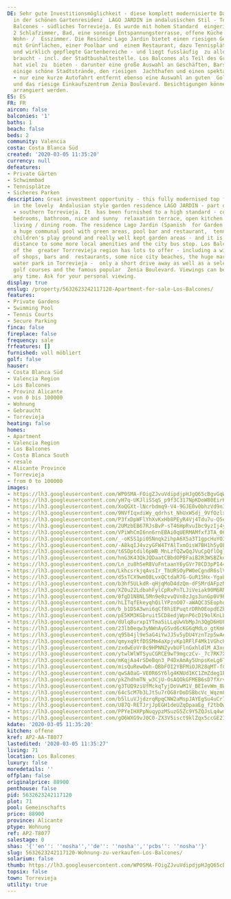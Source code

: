 ```yaml
---
DE: Sehr gute Investitionsmöglichkeit - diese komplett modernisierte Dachgeschosswohnung
  in der schönen Gartenresidenz  LAGO JARDIN im andalusischen Stil - Teil von Los
  Balcones - südliches Torrevieja. Es wurde mit hohem Standard  eingerichtet - bietet
  2 Schlafzimmer, Bad, eine sonnige Entspannungsterrasse, offene Küche und ein schönes
  Wohn- /  Esszimmer. Die Residenz Lago Jardin bietet einen riesigen Gemeinschaftspool
  mit Grünflächen, einer Poolbar und  einem Restaurant, dazu Tennisplätze, ein Kinderspielplatz
  und wirklich gepflegte Gartenbereiche - und liegt fussläufig  zu allem was man so
  braucht - incl. der Stadtbushaltestelle. Los Balcones als Teil des Großraums Torrrevieja
  hat viel zu  bieten - darunter eine große Auswahl an Geschäften, Bars und Restaurants,
  einige schöne Stadtstrände, den riesigen  Jachthafen und einen spektakulären Wasserpark
  - nur eine kurze Autofahrt entfernt ebenso eine Auswahl an guten  Golfplätzen -
  und das riesige Einkaufszentrum Zenia Boulevard. Besichtigungen können jederzeit
  arrangiert werden.
ES: ES
FR: FR
aircon: false
balconies: '1'
baths: 1
beach: false
beds: 2
community: Valencia
costa: Costa Blanca Süd
created: '2020-03-05 11:35:20'
currency: null
defeatures:
- Private Gärten
- Schwimmbad
- Tennisplätze
- Sicheres Parken
description: Great investment opportunity - this fully modernised top floor apartment
  in the lovely  Andalusian style garden residence LAGO JARDIN - part of Los Balcones
  - southern Torrevieja. It  has been furnished to a high standard - comes with 2
  bedrooms, bathroom, nice and sunny  relaxation terrace, open kitchen and a nice
  living / dining room. The residence Lago Jardin (Spanish  for Garden Lake) is offering
  a huge communal pool with green areas, pool bar and restaurant,  tennis courts,
  children's play ground and really well kept garden areas - and it is in a very short  walking
  distance to some more local amenities and the city bus stop. Los Balcones as part
  of the  greater Torrrevieja region has lots to offer - including a wide selection
  of shops, bars and  restaurants, some nice city beaches, the huge marina and a spectacular
  water park in Torrevieja -  only a short drive away as well as a selection of international
  golf courses and the famous popular  Zenia Boulevard. Viewings can be arranged at
  any time. Ask for your personal viewing.
display: true
enslug: /property/5632623242117120-Apartment-for-sale-Los-Balcones/
features:
- Private Gardens
- Swimming Pool
- Tennis Courts
- Secure Parking
finca: false
fireplace: false
frequency: sale
frfeatures: []
furnished: voll möbliert
golf: false
hauser:
- Costa Blanca Süd
- Valencia Region
- Los Balcones
- Provinz Alicante
- von 0 bis 100000
- Wohnung
- Gebraucht
- Torrevieja
heating: false
homes:
- Apartment
- Valencia Region
- Los Balcones
- Costa Blanca South
- resale
- Alicante Province
- Torrevieja
- from 0 to 100000
images:
- https://lh3.googleusercontent.com/WP0SMA-FOigZJvuVdipdjpHJgQ65cBgvGqWy-lUj_iFyWieQh4d3usN6khpiiHlhCdP4IQkNti2NaatqGjwj=w640-rj-e30-l100
- https://lh3.googleusercontent.com/yH7q-UKJliSSqS_p9f3C317NpKDoW80EirKHpqCkupBEpD1Cb9vuREPCz8-ClOznUIdMJyhcmgREszeianYQ=w640-rj-e30-l100
- https://lh3.googleusercontent.com/XoQGXt-lNcrbdmq9-V4-9GJE0v0bhzVd9n3HmlYpmAqyuXwiCrqNrCn4Jdg5VGlXySCSFzjfD-Xo7XQ4NWqOLQ=w640-rj-e30-l100
- https://lh3.googleusercontent.com/9NVfIqxdiWy_qdrhst_NhUxW5dj_9VfOzlxqd9rbHzvjSE5ydi0oOkOq_qTGLcPkTqiXPG9kI3TUTF-9D7GL=w640-rj-e30-l100
- https://lh3.googleusercontent.com/P3fxDpWFlYhXvKxHb8PEyR4Vj4Tdu7u-Q5e9JBS5nXTfzvwrdfsNbLoF_7WrivQ8UeKIWM_RL8PlPSakON9x0w=w640-rj-e30-l100
- https://lh3.googleusercontent.com/2UMzbEB67RJsBvP-sT46HpRvuIbc9yzIj4yUW9XtZ01TDAUS1EZYZq8J2zNa4TCv1InWDhXGfu6-QEoHXtCwRw=w640-rj-e30-l100
- https://lh3.googleusercontent.com/VPiWhCmI6nn6rnEBAi0qUERMAMfxf3TA_06Jpjqtd6SBTc_yn6gQaBKiPWr7zzWmBlujV87AlUuE2oz0v_g=w640-rj-e30-l100
- https://lh3.googleusercontent.com/_-oKSS1pi0SNnqk2ihpA6X5a3T1gpcHuYO341SQsyEfkNLvmZOLbmZ1fzs_MzWK8BGIC_pGZCjLbtgrIFM3piQ=w640-rj-e30-l100
- https://lh3.googleusercontent.com/-A8kqIJ4vzyGFW4TYAlTxmOisW7BH1h5yOEcsNjpvygx9FPf1Ng_0KHcJt-R51IS5k88X_7dRnlGtCGunH-0=w640-rj-e30-l100
- https://lh3.googleusercontent.com/t6SDptdil6pWB_MnLzfQZwQqJVuCpQflOgljklV1dv9tJ5vKrHcEXT7UItDrYMfBw8ESe7sfHJSPxHHjvvAjaw=w640-rj-e30-l100
- https://lh3.googleusercontent.com/hnG3K43QkJQDaatCBbdOPBFaiB2R3WSBZkd-b5711-H1Nuvg9rmE92uqvlAmgyaLSrN-C4JFstzI3myCjg8P=w640-rj-e30-l100
- https://lh3.googleusercontent.com/Ln_zu8hSeR8VuFntaanY6yGVr78CD3pPI44kAbNL-gRwb4eHS3KvH6HOZm_JJOLCEhyd25_DcFpA5rYbHlcL=w640-rj-e30-l100
- https://lh3.googleusercontent.com/LkhcsrkjqAvsIr_TbURSOyPW0eCgndR6slV5xeuyMu0M6w41iqu3xljXynAY_Ad2d4q53ndBEzF_hsk_Ysmr=w640-rj-e30-l100
- https://lh3.googleusercontent.com/d5sTCX9wm08LvxQCtdaR7G-GuR15Hx-YgabCpkFQE5YRsPUph57l6hqxnl1znwuc1yvEgrkidW5lG7e0wzk=w640-rj-e30-l100
- https://lh3.googleusercontent.com/b3hf5ULkdR-qHjqMoD4dzQm-dFSMrdAFpzMkFK_HMWRDC_93yBIbo8JBx__ihzym-rUhDteZMwZa7hZKiYC1=w640-rj-e30-l100
- https://lh3.googleusercontent.com/XZ0u22LdbahFylCpRxPnTLJiVeiak90M6RNeqjKcAsDHyWzv0PO70f_beiMUOcmw8fo2U0KWfFbObys9Bfg=w640-rj-e30-l100
- https://lh3.googleusercontent.com/0fgD1N8NL5Mn9e0zvvQVn8zJgs3unGp0V9ECpthXbNYBhKMiX0cZv-koHA3Bh8QIU4ONdR2jn2DlBYBHiH1E=w640-rj-e30-l100
- https://lh3.googleusercontent.com/hLITqfEkeyqhQilYPznO07-aWAQC3SEophdv8cA20nRx5vJCCz6lo3DZcjouMLByXKOO42rZzQ7kyIOr0AI=w640-rj-e30-l100
- https://lh3.googleusercontent.com/b_b1D5A3wni6qCf8hiEPuqtrDRhOEopdEZb0DtXZhy2tWQhN2lQ77-UsFaDR3czvXqEu2e5HZwp5fiYSDTHt=w640-rj-e30-l100
- https://lh3.googleusercontent.com/pE5KM3KGbruit5CD8edjWpnP6cD19olKnLbUlXuozUtBmDobHNLTrhQ01_ZnPmuSjamq2fr6YIRl90gy5DKXqw=w640-rj-e30-l100
- https://lh3.googleusercontent.com/dUlq8urxp1YTmaSiLLqUwVbMpJn3QgD6HUFazVXWRSNuPGeXfLFhm2Jk5rL5O1k3lo7p9qX7oj3wDHiZgRYW=w640-rj-e30-l100
- https://lh3.googleusercontent.com/23lb0eqw3yNWnAyGSvd6cKG6qMdLo_gtKmK7CHlQwvh6YbeZ0ZeYbJPYQAxOHE2vLkLSBGrKKcPmUPnEO763=w640-rj-e30-l100
- https://lh3.googleusercontent.com/q95b4jl9e5aG4iYwJJ5v5yDU4YznTzp5wAe2kCaQ65HIGyTMQZxoYWQmNkspZ7mwUM4c9QxPgCs3qG7z0CEh=w640-rj-e30-l100
- https://lh3.googleusercontent.com/qmyxq9tfDSSMm4aXpjvKp1RFlF4Mk1VGhcH-c67cEPbyL875gj2siz-97I42eIJlwsXBq12uEzgnUgV1Sm75=w640-rj-e30-l100
- https://lh3.googleusercontent.com/zxdwEoVr8c9HPNNZyvbUFlnGxhldlM_A3xg7j0VzyMOl87NJipuCrWtdCOgNMtaUHNXRDn52IWT-CCHuuIwF=w640-rj-e30-l100
- https://lh3.googleusercontent.com/ytwlWlWTSyuCGRCE9wT9mgczCv-_7c7RK7XI8C8_VIWBnZUIpZbRQwsvJgKolMkKaBLBtE1EBJQCWFETe4E=w640-rj-e30-l100
- https://lh3.googleusercontent.com/mKqjAa4rSDeBqn3_P4DxAmAy5UnpsKeLg6Tr-Ittgsb3GRWYVjer1UfOgrr_0QLUKhDgzAM8bdP_SZfoL3-_=w640-rj-e30-l100
- https://lh3.googleusercontent.com/misQuRewOwh-QBbFOI2YBFMiOJR28qMT-fCXPRXmbf1w5M1O4af6Lek0wwpXdWzQ2NlROeLUHZ4Gndh1NjLnmw=w640-rj-e30-l100
- https://lh3.googleusercontent.com/qwSA0aG-VE0R6SY6lg4KNUd1KC1ZmZdeg1EpVLFxcvuyIOzaOWD2BQaU7ZX-syWVImH7eSgZXTIzProc8SQ=w640-rj-e30-l100
- https://lh3.googleusercontent.com/pkZhdhmTN_w3CjU-OsAQOkGFMEB6sD7fXrvXNWJ6iJZQhnBpj-K_KOFcNRlsrSoJzJr6kZUyoiRDMvIl25C7=w640-rj-e30-l100
- https://lh3.googleusercontent.com/g3TUQ9ziUfMckqTyjDoVwM1V_BEIevWm_8Wyua0uDp6eyIF2pcDs-nnRwUpmBFenzTNnbODJe7OWO2I4_W19=w640-rj-e30-l100
- https://lh3.googleusercontent.com/64cScM7b3LJt5u7rOG8rDoDSBbcVc_Wqzm88w2-q_4pzMvwOESMxpkl7QVoZX0chwhQ-op47To7It-NcYZY=w640-rj-e30-l100
- https://lh3.googleusercontent.com/b5lLuVJjdzrqRpqCNW2aMspJAYEgSu4uCr78XvA6oloEYcd9xmIZoQ__ZsAPVJ3M0ufeQdajPyEtfAzj9c0=w640-rj-e30-l100
- https://lh3.googleusercontent.com/U87Q-RETJrjJpEGH1deUZqDpaaEg_f2tbOwX4KRti1DarS4J2bGhjYoW7Q7O_rxd_mzTSWnhoOnefP0pVf2H=w640-rj-e30-l100
- https://lh3.googleusercontent.com/PPYeIHXPpNuqypzMSuzG5Zc9Y5ZQJsLq4wmYaI2NYjC2gI9oEs1j4jbK37N5qrW2rrEqbR3Amm7VI-IH_nrV=w640-rj-e30-l100
- https://lh3.googleusercontent.com/gO6WXG9vJ0C0-ZX3V5isct9klZqx5ccGE2I9yeAA-bHMNlDwYOQhpfi1r6UsUv03BaZrgMFu1oTnQxz2QC3T=w640-rj-e30-l100
kdate: '2020-03-05 11:35:20'
kitchen: offene
kref: AP2-AA-T8077
lastedited: '2020-03-05 11:35:27'
living: 71
location: Los Balcones
luxury: false
moredetails: ''
offplan: false
originalprice: 88900
penthouse: false
pid: 5632623242117120
plot: 71
pool: Gemeinschafts
price: 88900
province: Alicante
ptype: Wohnung
ref: AP2-T8077
salestage: 0
shas: '{''en'': ''nosha'',''de'': ''nosha'',''pcbs'': ''nosha''}'
slug: 5632623242117120-Wohnung-zu-verkaufen-Los-Balcones/
solarium: false
thumb: https://lh3.googleusercontent.com/WP0SMA-FOigZJvuVdipdjpHJgQ65cBgvGqWy-lUj_iFyWieQh4d3usN6khpiiHlhCdP4IQkNti2NaatqGjwj=w400-h240-n-rj-e30-l100
topsix: false
town: Torrevieja
utility: true
---
```

